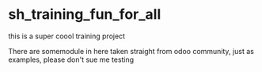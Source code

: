 # sh_training_fun_for_all
this is a super coool training project 

There are somemodule in here taken straight from odoo community, just as examples, please don't sue me
testing
